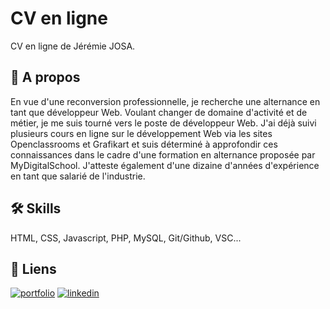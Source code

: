 

# CV en ligne

CV en ligne de Jérémie JOSA.


## 🚀 A propos
En vue d'une reconversion professionnelle, je recherche une alternance en tant que développeur Web. 
Voulant changer de domaine d'activité et de métier, je me suis tourné vers le poste de développeur Web. J'ai déjà suivi plusieurs cours en ligne sur le développement Web via les sites Openclassrooms et Grafikart et suis déterminé à approfondir ces connaissances dans le cadre d'une formation en alternance proposée par MyDigitalSchool. 
J'atteste également d'une dizaine d'années d'expérience en tant que salarié de l'industrie. 


## 🛠 Skills
HTML, CSS, Javascript, PHP, MySQL, Git/Github, VSC...




## 🔗 Liens
[![portfolio](https://img.shields.io/badge/my_portfolio-000?style=for-the-badge&logo=ko-fi&logoColor=white)](https://katherineoelsner.com/)
[![linkedin](https://img.shields.io/badge/linkedin-0A66C2?style=for-the-badge&logo=linkedin&logoColor=white)](https://www.linkedin.com/in/jérémie-josa-3b5167107)



